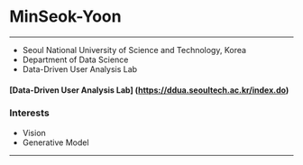 # MinSeok-Yoon
---------------------------
- Seoul National University of Science and Technology, Korea
- Department of Data Science
- Data-Driven User Analysis Lab
#### [Data-Driven User Analysis Lab] (https://ddua.seoultech.ac.kr/index.do)

### Interests
- Vision
- Generative Model
---------------------------
